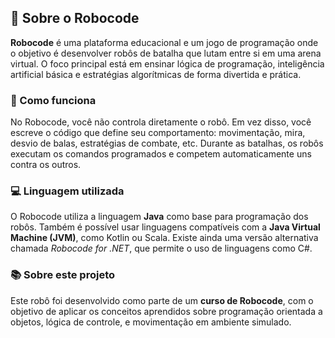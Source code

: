 ## 🤖 Sobre o Robocode

**Robocode** é uma plataforma educacional e um jogo de programação onde o objetivo é desenvolver robôs de batalha que lutam entre si em uma arena virtual. O foco principal está em ensinar lógica de programação, inteligência artificial básica e estratégias algorítmicas de forma divertida e prática.

### 📌 Como funciona

No Robocode, você não controla diretamente o robô. Em vez disso, você escreve o código que define seu comportamento: movimentação, mira, desvio de balas, estratégias de combate, etc. Durante as batalhas, os robôs executam os comandos programados e competem automaticamente uns contra os outros.

### 💻 Linguagem utilizada

O Robocode utiliza a linguagem **Java** como base para programação dos robôs. Também é possível usar linguagens compatíveis com a **Java Virtual Machine (JVM)**, como Kotlin ou Scala. Existe ainda uma versão alternativa chamada *Robocode for .NET*, que permite o uso de linguagens como C#.

### 📚 Sobre este projeto

Este robô foi desenvolvido como parte de um **curso de Robocode**, com o objetivo de aplicar os conceitos aprendidos sobre programação orientada a objetos, lógica de controle, e movimentação em ambiente simulado.

